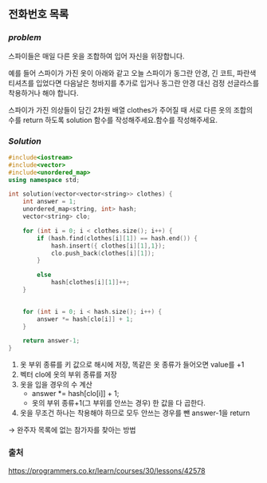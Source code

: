## 전화번호 목록


### ***problem***
스파이들은 매일 다른 옷을 조합하여 입어 자신을 위장합니다.

예를 들어 스파이가 가진 옷이 아래와 같고 오늘 스파이가 동그란 안경, 긴 코트, 파란색 티셔츠를 입었다면 다음날은 청바지를 추가로 입거나 동그란 안경 대신 검정 선글라스를 착용하거나 해야 합니다.

스파이가 가진 의상들이 담긴 2차원 배열 clothes가 주어질 때 서로 다른 옷의 조합의 수를 return 하도록 solution 함수를 작성해주세요.함수를 작성해주세요.


### ***Solution***

```c++
#include<iostream>
#include<vector>
#include<unordered_map>
using namespace std;

int solution(vector<vector<string>> clothes) {
    int answer = 1;
    unordered_map<string, int> hash;
    vector<string> clo;

    for (int i = 0; i < clothes.size(); i++) {
        if (hash.find(clothes[i][1]) == hash.end()) {
            hash.insert({ clothes[i][1],1});
            clo.push_back(clothes[i][1]);
        }

        else
            hash[clothes[i][1]]++;
    }

            
    for (int i = 0; i < hash.size(); i++) {
        answer *= hash[clo[i]] + 1;
    }

    return answer-1;
}
```
1. 옷 부위 종류를 키 값으로 해시에 저장, 똑같은 옷 종류가 들어오면 value를 +1
2. 벡터 clo에 옷의 부위 종류를 저장
3. 옷을 입을 경우의 수 계산
    - answer *= hash[clo[i]] + 1;
    - 옷의 부위 종류+1(그 부위를 안쓰는 경우) 한 값을 다 곱한다.
4. 옷을 무조건 하나는 착용해야 하므로 모두 안쓰는 경우를 뺀  answer-1을 return    


→ 완주자 목록에 없는 참가자를 찾아는 방법
### 출처
https://programmers.co.kr/learn/courses/30/lessons/42578